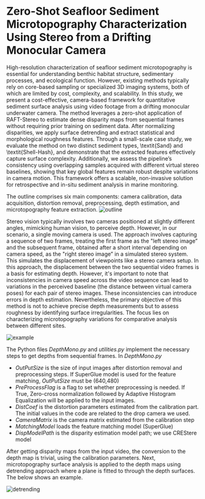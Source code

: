 # Zero-Shot Seafloor Sediment Microtopography Characterization Using Stereo from a Drifting Monocular Camera
High-resolution characterization of seafloor sediment microtopography is essential for understanding benthic habitat structure, sedimentary processes, and ecological function. However, existing methods typically rely on core-based sampling or specialized 3D imaging systems, both of which are limited by cost, complexity, and scalability. In this study, we present a cost-effective, camera-based framework for quantitative sediment surface analysis using video footage from a drifting monocular underwater camera. The method leverages a zero-shot application of RAFT-Stereo to estimate dense disparity maps from sequential frames without requiring prior training on sediment data. After normalizing disparities, we apply surface detrending and extract statistical and morphological roughness features. Through a small-scale case study, we evaluate the method on two distinct sediment types, \textit{Sand} and \textit{Shell-Hash}, and demonstrate that the extracted features effectively capture surface complexity. Additionally, we assess the pipeline’s consistency using overlapping samples acquired with different virtual stereo baselines, showing that key global features remain robust despite variations in camera motion. This framework offers a scalable, non-invasive solution for retrospective and in-situ sediment analysis in marine monitoring.

The outline comprises six main components: camera calibration, data acquisition, distortion removal, preprocessing, depth estimation, and microtopography feature extraction. 
![outline](https://github.com/shahrokh1106/sediment-microtopography-monocamera/assets/44213732/06863f29-9cd6-458b-9a2a-da5a4a15fb56)

Stereo vision typically involves two cameras positioned at slightly different angles, mimicking human vision, to perceive depth. However, in our scenario, a single moving camera is used. The approach involves capturing a sequence of two frames, treating the first frame as the "left stereo image” and the subsequent frame, obtained after a short interval depending on camera speed, as the "right stereo image” in a simulated stereo system. This simulates the displacement of viewpoints like a stereo camera setup. In this approach, the displacement between the two sequential video frames is a basis for estimating depth. However, it's important to note that inconsistencies in camera speed across the video sequence can lead to variations in the perceived baseline (the distance between virtual camera poses) for each pair of stereo images. These inconsistencies can introduce errors in depth estimation. Nevertheless, the primary objective of this method is not to achieve precise depth measurements but to assess roughness by identifying surface irregularities. The focus lies on characterizing microtopography variations for comparative analysis between different sites. 

![example](https://github.com/shahrokh1106/sediment-microtopography-monocamera/assets/44213732/710d23fa-c522-4bc1-9385-cae019b36b09)

The Python files *DepthMono.py* and *utilities.py* implement the necessary steps to get depths from sequential frames. In *DepthMono.py*

* *OutPutSize* is the size of input images after distortion removal and preprocessing steps. If SuperGlue model is used for the feature matching,  *OutPutSize* must be (640,480)
* *PreProcessFlag* is a flag to set whether preprocessing is needed. If True, Zero-cross normalization followed by Adaptive Histogram Equalization will be applied to the input images.
* *DistCoef* is the distortion parameters estimated from the calibration part. The initial values in the code are related to the drop camera we used.
* *CameraMatrix* is the camera matrix estimated from the calibration step
* *MatchingModel* loads the feature matching model (SuperGlue)
* *DispModelPath* is the disparity estimation model path; we use CREStere model

After getting disparity maps from the input video, the conversion to the depth map is trivial, using the calibration parameters. Next, microtopography surface analysis is applied to the depth maps using detrending approach where a plane is fitted to through the depth surfaces. The below shows an example. 

![detrending](https://github.com/shahrokh1106/sediment-microtopography-monocamera/assets/44213732/6c06109c-d1ee-43bb-8b74-91b44dfd5339)



